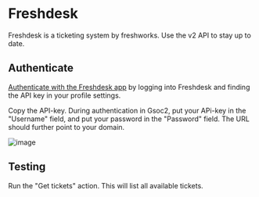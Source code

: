 # Freshdesk 
Freshdesk is a ticketing system by freshworks. Use the v2 API to stay up to date. 

## Authenticate
[Authenticate with the Freshdesk app](https://support.freshdesk.com/en/support/solutions/articles/215517-how-to-find-your-api-key) by logging into Freshdesk and finding the API key in your profile settings.

Copy the API-key. During authentication in Gsoc2, put your APi-key in the "Username" field, and put your password in the "Password" field. The URL should further point to your domain.

![image](https://user-images.githubusercontent.com/5719530/184735897-fafaeb2d-a947-4dd3-b256-b5da6a8e7c24.png)

## Testing
Run the "Get tickets" action. This will list all available tickets.
